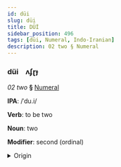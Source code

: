 ```yaml
---
id: düi
slug: düi
title: DÜİ
sidebar_position: 496
tags: [düi, Numeral, Indo-Iranian]
description: 02 two § Numeral
---
```


### düi&emsp;<span kind="abugida">ʌʄɽɟ</span>

*02 two* **§** [Numeral](../../tags/Numeral)

**IPA**: /ˈdu.i/

**Verb**: to be two

**Noun**: two

**Modifier**: second (ordinal)

<details>
    <summary>Origin</summary>
    Assamese দুই du'i /dui/<br/>
    <em>Indo-Iranian Language Family</em>
</details>